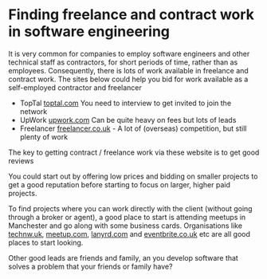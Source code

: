 # Finding freelance and contract work in software engineering

It is very common for companies to employ software engineers and other technical staff as contractors, for short periods of time, rather than as employees. Consequently, there is lots of work available in freelance and contract work. The sites below could help you bid for work available as a self-employed contractor and freelancer

* TopTal [toptal.com](https://www.toptal.com) You need to interview to get invited to join the network
* UpWork [upwork.com](https://www.upwork.com) Can be quite heavy on fees but lots of leads
* Freelancer [freelancer.co.uk](https://www.freelancer.co.uk) - A lot of (overseas) competition, but still plenty of work

The key to getting contract / freelance work via these website is to get good reviews

You could start out by offering low prices and bidding on smaller projects to get a good reputation before starting to focus on larger, higher paid projects.

To find projects where you can work directly with the client (without going through a broker or agent), a good place to start is attending meetups in Manchester and go along with some business cards. Organisations like [technw.uk](http://technw.uk), [meetup.com](http://www.meetup.com), [lanyrd.com](http://lanyrd.com) and [eventbrite.co.uk](http://www.eventbrite.co.uk) etc are all good places to start looking.

Other good leads are friends and family, an you develop software that solves a problem that your friends or family have?
